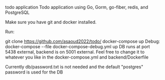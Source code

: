 todo application
Todo application using Go, Gorm, go-fiber, redis, and PostgreSQL

Make sure you have git and docker installed.

Run:

git clone https://github.com/asaoud2022/todo/
docker-compose up
Debug:
docker-compose --file docker-compose-debug.yml up
DB runs at port 5438 external, backend is on 5001 external. Feel free to change it to whatever you like in the docker-compose.yml and backend/Dockerfile

Currently db/password.txt is not needed and the default "postgres" password is used for the DB